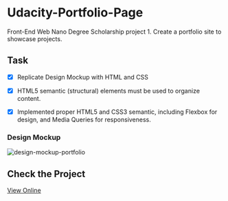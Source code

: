 # Udacity-Portfolio-Page
Front-End Web Nano Degree Scholarship project 1. Create a portfolio site to showcase projects.

## Task

   - [x] Replicate Design Mockup with HTML and CSS
   - [x] HTML5 semantic (structural) elements must be used to organize content.
   - [x] Implemented proper HTML5 and CSS3 semantic, including Flexbox for design, and Media Queries for responsiveness.
   

### Design Mockup

![design-mockup-portfolio](https://user-images.githubusercontent.com/40595189/42816755-215e15bc-89cc-11e8-837c-a81d4e3ad727.png)

## Check the Project

 [View Online](https://lebogangolifant.github.io/portfolio-site/)

